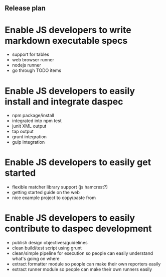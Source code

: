 Release plan
------------

# Enable JS developers to write markdown executable specs

* support for tables
* web browser runner
* nodejs runner
* go through TODO items

# Enable JS developers to easily install and integrate daspec

* npm package/install
* integrated into npm test
* junit XML output
* tap output
* grunt integration
* gulp integration

# Enable JS developers to easily get started

* flexible matcher library support (js hamcrest?)
* getting started guide on the web
* nice example project to copy/paste from

# Enable JS developers to easily contribute to daspec development

* publish design objectives/guidelines 
* clean build/test script using grunt
* clean/simple pipeline for execution so people can easily understand what's going on where
* extract formatter module so people can make their own reporters easily
* extract runner module so people can make their own runners easily
